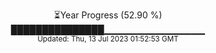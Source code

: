 <p align="center">
⏳Year Progress (52.90 %) <br>
███████████████▁▁▁▁▁▁▁▁▁▁▁▁▁▁▁ <br>
<sub>Updated: Thu, 13 Jul 2023 01:52:53 GMT</sub>
</p>

